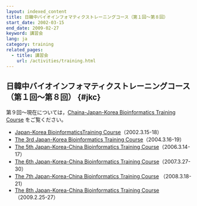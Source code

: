 ```yaml
---
layout: indexed_content
title: 日韓中バイオインフォマティクストレーニングコース（第１回〜第８回）
start_date: 2002-03-15
end_date: 2009-02-27
keyword: 講習会
lang: ja
category: training
related_pages:
  - title: 講習会
    url: /activities/training.html
---
```


## 日韓中バイオインフォマティクストレーニングコース（第１回〜第８回）  {#jkc}

第９回〜現在については，[Chaina-Japan-Korea Bioinformatics Training
Course](http://cjk-bioinfo.org/index.html) をご覧ください。

-   [Japan-Korea BioinformaticsTraining
    Course](/assets/files/pdf/japan-korea01.pdf)（2002.3.15-18）
-   [The 3rd Japan-Korea Bioinformatics Training
    Course](/assets/files/pdf/japan-korea03.pdf)（2004.3.16-19）
-   [The 5th Japan-Korea-China Bioinformatics Training
    Course](/assets/files/pdf/japan-korea-china05.pdf)（2006.3.14-17）
-   [The 6th Japan-Korea-China Bioinformatics Training
    Course](/assets/files/pdf/japan-korea-china06.pdf)（2007.3.27-30）
-   [The 7th Japan-Korea-China Bioinformatics Training
    Course](/assets/files/pdf/japan-korea-china07.pdf) （2008.3.18-21）
-   [The 8th Japan-Korea-China Bioinformatics Training
    Course](/assets/files/pdf/japan-korea-china08.pdf)（2009.2.25-27）
